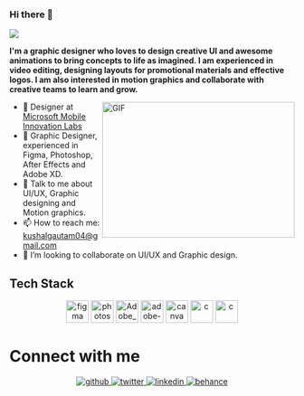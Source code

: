 ### Hi there 👋
![](https://visitor-badge.glitch.me/badge?page_id=kushalgautam.kushalgautam)  

**I'm a graphic designer who loves to design creative UI and awesome animations to bring concepts to life as imagined. I am experienced in video editing, designing layouts for promotional materials and effective logos. I am also interested in motion graphics and collaborate with creative teams to learn and grow.**

<img align="right" alt="GIF" src="https://cdn.dribbble.com/users/729829/screenshots/3088470/galshir-pen-tool-creation.gif" width="340" height="240"/>

- 🔭 Designer at [Microsoft Mobile Innovation Labs](https://www.jssmmil.in/)
- 🌱 Graphic Designer, experienced in Figma, Photoshop, After Effects and Adobe XD.
- :handshake: Talk to me about UI/UX, Graphic designing and Motion graphics.
- 📫 How to reach me: kushalgautam04@gmail.com
- 👯 I’m looking to collaborate on UI/UX and Graphic design.


## Tech Stack
<p align="center">
<img src="https://raw.githubusercontent.com/gilbarbara/logos/master/logos/figma.svg" alt="figma" width="40" height="40"/> 
<img src="https://seeklogo.com/images/P/photoshop-2020-logo-37B02055A4-seeklogo.com.png" alt="photoshop" width="40" height="40"/> 
<img src="https://upload.wikimedia.org/wikipedia/commons/thumb/c/c2/Adobe_XD_CC_icon.svg/1200px-Adobe_XD_CC_icon.svg.png" alt="Adobe_XD" width="40" height="40"/> 
<img src="https://cdn.freebiesupply.com/logos/large/2x/after-effects-cc-logo-png-transparent.png" alt="adobe-after-effects" width="40" height="40"/> 
<img src="https://cdn.freelogovectors.net/wp-content/uploads/2021/12/canva-logo-app-freelogovectors.net_.png" alt="canva" width="40" height="40"/> 
<img src="https://e7.pngegg.com/pngimages/465/779/png-clipart-blue-and-white-c-logo-the-c-programming-language-computer-programming-computer-icons-programmer-blue-angle-thumbnail.png" alt="c" width="40" height="40"/> 
<img src="https://upload.wikimedia.org/wikipedia/commons/thumb/1/18/ISO_C%2B%2B_Logo.svg/1200px-ISO_C%2B%2B_Logo.svg.png" alt="c" width="40" height="40"/>   
  
# Connect with me

<p align="center">
<a href="https://github.com/kushalgautam" target="_blank">
<img src=https://img.shields.io/badge/github-%2324292e.svg?&style=for-the-badge&logo=github&logoColor=white alt=github style="margin-bottom: 5px;" />
</a>
<a href="https://twitter.com/Kushalgautam18" target="_blank">
<img src=https://img.shields.io/badge/twitter-%2300acee.svg?&style=for-the-badge&logo=twitter&logoColor=white alt=twitter style="margin-bottom: 5px;" />
</a>
<a href="https://www.linkedin.com/in/gautamkushal/" target="_blank">
<img src=https://img.shields.io/badge/linkedin-%231E77B5.svg?&style=for-the-badge&logo=linkedin&logoColor=white alt=linkedin style="margin-bottom: 5px;" />
</a>
<a href="https://www.behance.net/kushalgautam" target="_blank">
<img src=https://img.shields.io/badge/Behance-1769ff?style=for-the-badge&logo=behance&logoColor=white alt=behance style="margin-bottom: 5px;" />
</a>
</a>  
</p> 
